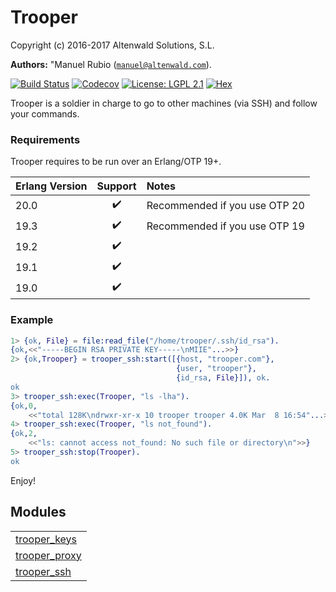 

# Trooper #

Copyright (c) 2016-2017 Altenwald Solutions, S.L.

__Authors:__ "Manuel Rubio ([`manuel@altenwald.com`](mailto:manuel@altenwald.com)).

[![Build Status](https://img.shields.io/travis/altenwald/trooper/master.svg)](https://travis-ci.org/altenwald/trooper)
[![Codecov](https://img.shields.io/codecov/c/github/altenwald/trooper.svg)](https://codecov.io/gh/altenwald/trooper)
[![License: LGPL 2.1](https://img.shields.io/github/license/altenwald/trooper.svg)](https://raw.githubusercontent.com/altenwald/trooper/master/COPYING)
[![Hex](https://img.shields.io/hexpm/v/trooper.svg)](https://hex.pm/packages/trooper)

Trooper is a soldier in charge to go to other machines (via SSH) and follow your commands.


### <a name="Requirements">Requirements</a> ###

Trooper requires to be run over an Erlang/OTP 19+.

| Erlang Version | Support | Notes |
|:---|:---:|:---|
| 20.0 | :heavy_check_mark: | Recommended if you use OTP 20 |
| 19.3 | :heavy_check_mark: | Recommended if you use OTP 19 |
| 19.2 | :heavy_check_mark: | |
| 19.1 | :heavy_check_mark: | |
| 19.0 | :heavy_check_mark: | |


### <a name="Example">Example</a> ###

```erlang
1> {ok, File} = file:read_file("/home/trooper/.ssh/id_rsa").
{ok,<<"-----BEGIN RSA PRIVATE KEY-----\nMIIE"...>>}
2> {ok,Trooper} = trooper_ssh:start([{host, "trooper.com"},
                                     {user, "trooper"},
                                     {id_rsa, File}]), ok.
ok
3> trooper_ssh:exec(Trooper, "ls -lha").
{ok,0,
    <<"total 128K\ndrwxr-xr-x 10 trooper trooper 4.0K Mar  8 16:54"...>>}
4> trooper_ssh:exec(Trooper, "ls not_found").
{ok,2,
    <<"ls: cannot access not_found: No such file or directory\n">>}
5> trooper_ssh:stop(Trooper).
ok
```
Enjoy!


## Modules ##


<table width="100%" border="0" summary="list of modules">
<tr><td><a href="trooper_keys.md" class="module">trooper_keys</a></td></tr>
<tr><td><a href="trooper_proxy.md" class="module">trooper_proxy</a></td></tr>
<tr><td><a href="trooper_ssh.md" class="module">trooper_ssh</a></td></tr></table>

